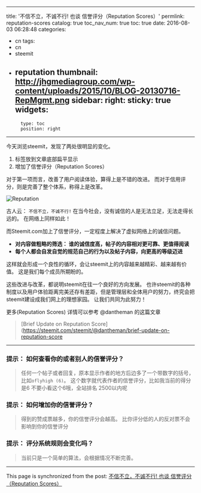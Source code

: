
---
title: '不信不立，不诚不行!  也谈 信誉评分（Reputation Scores）'
permlink: reputation-scores
catalog: true
toc_nav_num: true
toc: true
date: 2016-08-03 06:28:48
categories:
- cn
tags:
- cn
- steemit
- reputation
thumbnail: http://jhgmediagroup.com/wp-content/uploads/2015/10/BLOG-20130716-RepMgmt.png
sidebar:
    right:
        sticky: true
widgets:
    -
        type: toc
        position: right
---


今天浏览steemit，发现了两处很明显的变化。

1. 标签放到文章底部扁平显示
2. 增加了信誉评分（Reputation Scores）

对于第一项而言，改善了用户阅读体验，算得上是不错的改进。
而对于信用评分，则是完善了整个体系，称得上是改革。

![Reputation](http://jhgmediagroup.com/wp-content/uploads/2015/10/BLOG-20130716-RepMgmt.png)

古人云：  `不信不立，不诚不行!`
在当今社会，没有诚信的人是无法立足，无法走得长远的。
在网络上同样如此！

而Steemit.com加上了信誉评分，一定程度上解决了虚拟网络上的诚信问题。
* __对内容做粗略的筛选： 谁的诚信度高，帖子的内容相对更可靠、更值得阅读__
* __每个人都会自发自觉的规范自己的行为以及帖子内容，向更高的等级迈进__

这样就会形成一个良性的循环，会让steemit上的内容越来越精彩、越来越有价值。
这是我们每个成员所期盼的。

这些改进与改革，都说明steemit在往一个良好的方向发展。
也许steemit的各种制度以及用户体验距离完美还存有差距，但是管理层和全体用户的努力，终究会把steemit建设成我们网上的理想家园。
让我们共同为此努力！

更多(Reputation Scores) 详情可以参考 @dantheman 的这篇文章
>[Brief Update on Reputation Score](https://steemit.com/steemit/@dantheman/brief-update-on-reputation-score
****
### 提示： 如何查看你的或者别人的信誉评分？
>任何一个帖子或者回复，原本显示作者的地方后边多了一个带数字的括号，比如`oflyhigh (6)`。
>这个数字就代表作者的信誉评分，比如我当前的得分是6
>不要小看这个6哦，全站排名 2500以内呢

### 提示： 如何增加你的信誉评分？
>得到的赞成票越多，你的信誉评分会越高。
>比你评分低的人的反对票不会影响到你的信誉评分

### 提示： 评分系统规则会变化吗？
>当前只是一个简单的算法，会根据情况不断完善。

- - -

This page is synchronized from the post: [不信不立，不诚不行!  也谈 信誉评分（Reputation Scores）](https://steemit.com/@oflyhigh/reputation-scores)
